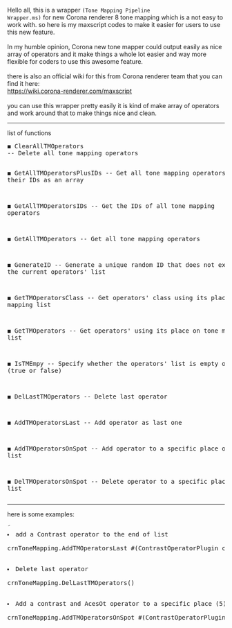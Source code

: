 Hello all,
this is a wrapper <code>(Tone Mapping Pipeline Wrapper.ms)</code> for new Corona renderer 8 tone mapping which is a not easy to work with. so here is my maxscript codes to make it easier for users to use this new feature.
<br><br>
In my humble opinion, Corona new tone mapper could output easily as nice array of operators and it make things a whole lot easier and way more flexible for coders to use this awesome feature.
<br><br>
there is also an official wiki for this from Corona renderer team that you can find it here:
<br> https://wiki.corona-renderer.com/maxscript
<br><br>
you can use this wrapper pretty easily it is kind of make array of operators and work around that to make things nice and clean.
<hr>
list of functions
<br>
<pre>
◼ ClearAllTMOperators
-- Delete all tone mapping operators

◼ GetAllTMOperatorsPlusIDs
-- Get all tone mapping operators and their IDs as an array

◼ GetAllTMOperatorsIDs
-- Get the IDs of all tone mapping operators

◼ GetAllTMOperators
-- Get all tone mapping operators

◼ GenerateID
-- Generate a unique random ID that does not exist in the current operators' list

◼ GetTMOperatorsClass
-- Get operators' class using its place on tone mapping list

◼ GetTMOperators
-- Get operators' using its place on tone mapping list

◼ IsTMEmpy
-- Specify whether the operators' list is empty or not (true or false)

◼ DelLastTMOperators
-- Delete last operator

◼ AddTMOperatorsLast
-- Add operator as last one

◼ AddTMOperatorsOnSpot
-- Add operator to a specific place on the list

◼ DelTMOperatorsOnSpot
-- Delete operator to a specific place on the list
</pre>
<hr>
here is some examples:
<br>
<pre>
َ<li>add a Contrast operator to the end of list</li>
crnToneMapping.AddTMOperatorsLast #(ContrastOperatorPlugin colorMappingOperator_contrast:2.00)
<br>
<li>Delete last operator</li>
crnToneMapping.DelLastTMOperators()
<br>
<li>Add a contrast and AcesOt operator to a specific place (5) on the list and also change their parameters</li>
crnToneMapping.AddTMOperatorsOnSpot #(ContrastOperatorPlugin colorMappingOperator_contrast:0.6, AcesOtOperatorPlugin colorMappingOperator_opacity:0.4) id:5
</pre>
